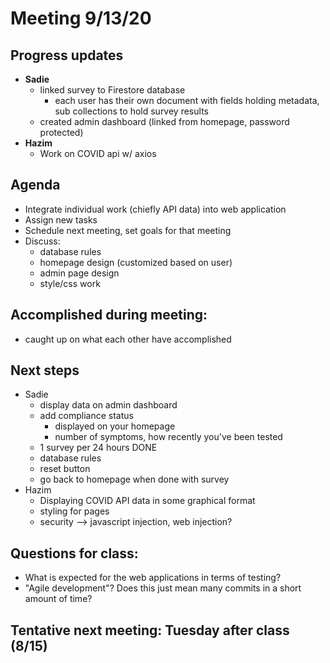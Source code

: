 # Meeting 9/13/20

## Progress updates

* **Sadie**
    * linked survey to Firestore database
		* each user has their own document with fields holding metadata, sub collections to hold survey results
    * created admin dashboard (linked from homepage, password protected)
* **Hazim**
    * Work on COVID api w/ axios

## Agenda
* Integrate individual work (chiefly API data) into web application
* Assign new tasks
* Schedule next meeting, set goals for that meeting
* Discuss:
    * database rules
    * homepage design (customized based on user)
    * admin page design
    * style/css work

## Accomplished during meeting:
* caught up on what each other have accomplished

## Next steps
* Sadie
    * display data on admin dashboard
    * add compliance status
        * displayed on your homepage
        * number of symptoms, how recently you've been tested
    * 1 survey per 24 hours DONE
    * database rules
    * reset button
    * go back to homepage when done with survey 
* Hazim
    * Displaying COVID API data in some graphical format
    * styling for pages
    * security --> javascript injection, web injection?

## Questions for class:
* What is expected for the web applications in terms of testing? 
* "Agile development"? Does this just mean many commits in a short amount of time? 

## Tentative next meeting: Tuesday after class (8/15)